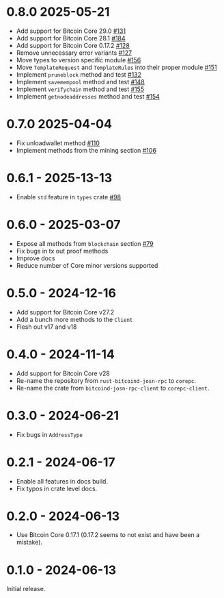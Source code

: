 # 0.8.0 2025-05-21

- Add support for Bitcoin Core 29.0 [#131](https://github.com/rust-bitcoin/corepc/pull/131)
- Add support for Bitcoin Core 28.1 [#184](https://github.com/rust-bitcoin/corepc/pull/184)
- Add support for Bitcoin Core 0.17.2 [#128](https://github.com/rust-bitcoin/corepc/pull/128)
- Remove unnecessary error variants [#127](https://github.com/rust-bitcoin/corepc/pull/127)
- Move types to version specific module [#156](https://github.com/rust-bitcoin/corepc/pull/156)
- Move `TemplateRequest` and `TemplateRules` into their proper module [#151](https://github.com/rust-bitcoin/corepc/pull/151)
- Implement `pruneblock` method and test [#132](https://github.com/rust-bitcoin/corepc/pull/132)
- Implement `savemempool` method and test [#148](https://github.com/rust-bitcoin/corepc/pull/148)
- Implement `verifychain` method and test [#155](https://github.com/rust-bitcoin/corepc/pull/155)
- Implement `getnodeaddresses` method and test [#154](https://github.com/rust-bitcoin/corepc/pull/154)

# 0.7.0 2025-04-04

- Fix unloadwallet method [#110](https://github.com/rust-bitcoin/corepc/pull/110)
- Implement methods from the mining section [#106](https://github.com/rust-bitcoin/corepc/pull/106)

# 0.6.1 - 2025-13-13

- Enable `std` feature in `types` crate [#98](https://github.com/rust-bitcoin/corepc/pull/98)

# 0.6.0 - 2025-03-07

- Expose all methods from `blockchain` section [#79](https://github.com/rust-bitcoin/corepc/pull/79)
- Fix bugs in tx out proof methods
- Improve docs
- Reduce number of Core minor versions supported

# 0.5.0 - 2024-12-16

- Add support for Bitcoin Core v27.2
- Add a bunch more methods to the `Client`
- Flesh out v17 and v18

# 0.4.0 - 2024-11-14

- Add support for Bitcoin Core v28
- Re-name the repository from `rust-bitcoind-josn-rpc` to `corepc`.
- Re-name the crate from `bitcoind-josn-rpc-client` to `corepc-client`.

# 0.3.0 - 2024-06-21

- Fix bugs in `AddressType`

# 0.2.1 - 2024-06-17

- Enable all features in docs build.
- Fix typos in crate level docs.

# 0.2.0 - 2024-06-13

- Use Bitcoin Core 0.17.1 (0.17.2 seems to not exist and have been a mistake).

# 0.1.0 - 2024-06-13

Initial release.

